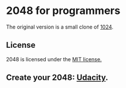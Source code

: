 # 2048 for programmers

The original version is a small clone of [1024](https://play.google.com/store/apps/details?id=com.veewo.a1024).

## License
2048 is licensed under the [MIT license.](https://github.com/gabrielecirulli/2048/blob/master/LICENSE.txt)

## Create your 2048: <a href="https://www.udacity.com/course/make-your-own-2048--ud248" target="_blank">Udacity</a>.
